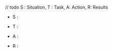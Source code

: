 // todo
S : Situation, T : Task, A: Action, R: Results

-   S : 
    
-   T : 
    
-   A : 
    
-   R : 
    